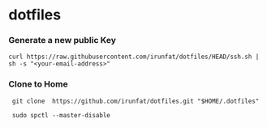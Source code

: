 # dotfiles

### Generate a new public Key

```
curl https://raw.githubusercontent.com/irunfat/dotfiles/HEAD/ssh.sh | sh -s "<your-email-address>"

```


### Clone to Home

```
 git clone  https://github.com/irunfat/dotfiles.git "$HOME/.dotfiles"
```


```
 sudo spctl --master-disable
```
